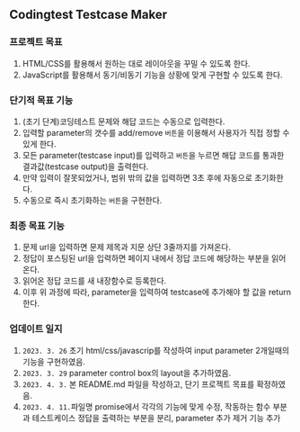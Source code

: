 ## Codingtest Testcase Maker

### 프로젝트 목표

1. HTML/CSS를 활용해서 원하는 대로 레이아웃을 꾸밀 수 있도록 한다.
2. JavaScript를 활용해서 동기/비동기 기능을 상황에 맞게 구현할 수 있도록 한다.

### 단기적 목표 기능

1. (초기 단계)코딩테스트 문제와 해답 코드는 수동으로 입력한다.
2. 입력할 parameter의 갯수를 add/remove `버튼`을 이용해서 사용자가 직접 정할 수 있게 한다.
3. 모든 parameter(testcase input)를 입력하고 `버튼`을 누르면 해답 코드를 통과한 결과값(testcase output)을 출력한다.
4. 만약 입력이 잘못되었거나, 범위 밖의 값을 입력하면 3초 후에 자동으로 초기화한다.
5. 수동으로 즉시 초기화하는 `버튼`을 구현한다.

### 최종 목표 기능

1. 문제 url을 입력하면 문제 제목과 지문 상단 3줄까지를 가져온다.
2. 정답이 포스팅된 url을 입력하면 페이지 내에서 정답 코드에 해당하는 부분을 읽어온다.
3. 읽어온 정답 코드를 새 내장함수로 등록한다.
4. 이후 위 과정에 따라, parameter을 입력하여 testcase에 추가해야 할 값을 return한다.

### 업데이트 일지

1. `2023. 3. 26` 초기 html/css/javascrip를 작성하여 input parameter 2개일때의 기능을 구현하였음.
2. `2023. 3. 29` parameter control box의 layout을 추가하였음.
3. `2023. 4. 3.` 본 README.md 파일을 작성하고, 단기 프로젝트 목표를 확정하였음.
4. `2023. 4. 11.`파일명 promise에서 각각의 기능에 맞게 수정, 작동하는 함수 부분과 테스트케이스 정답을 출력하는 부분을 분리, parameter 추가 제거 기능 추가
